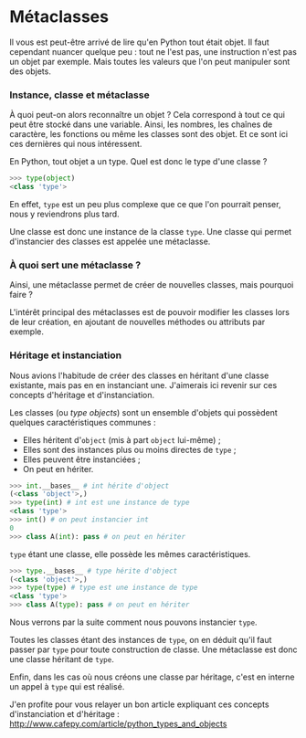 # Métaclasses

Il vous est peut-être arrivé de lire qu'en Python tout était objet. Il faut cependant nuancer quelque peu : tout ne l'est pas, une instruction n'est pas un objet par exemple. Mais toutes les valeurs que l'on peut manipuler sont des objets.

### Instance, classe et métaclasse

À quoi peut-on alors reconnaître un objet ? Cela correspond à tout ce qui peut être stocké dans une variable. Ainsi, les nombres, les chaînes de caractère, les fonctions ou même les classes sont des objet. Et ce sont ici ces dernières qui nous intéressent.

En Python, tout objet a un type. Quel est donc le type d'une classe ?

```python
>>> type(object)
<class 'type'>
```

En effet, `type` est un peu plus complexe que ce que l'on pourrait penser, nous y reviendrons plus tard.

Une classe est donc une instance de la classe `type`. Une classe qui permet d'instancier des classes est appelée une métaclasse.


### À quoi sert une métaclasse ?

Ainsi, une métaclasse permet de créer de nouvelles classes, mais pourquoi faire ?

L'intérêt principal des métaclasses est de pouvoir modifier les classes lors de leur création, en ajoutant de nouvelles méthodes ou attributs par exemple.


### Héritage et instanciation

Nous avions l'habitude de créer des classes en héritant d'une classe existante, mais pas en en instanciant une.
J'aimerais ici revenir sur ces concepts d'héritage et d'instanciation.

Les classes (ou *type objects*) sont un ensemble d'objets qui possèdent quelques caractéristiques communes :

- Elles héritent d'`object` (mis à part `object` lui-même) ;
- Elles sont des instances plus ou moins directes de `type` ;
- Elles peuvent être instanciées ;
- On peut en hériter.

```python
>>> int.__bases__ # int hérite d'object
(<class 'object'>,)
>>> type(int) # int est une instance de type
<class 'type'>
>>> int() # on peut instancier int
0
>>> class A(int): pass # on peut en hériter
```

`type` étant une classe, elle possède les mêmes caractéristiques.

```python
>>> type.__bases__ # type hérite d'object
(<class 'object'>,)
>>> type(type) # type est une instance de type
<class 'type'>
>>> class A(type): pass # on peut en hériter
```

Nous verrons par la suite comment nous pouvons instancier `type`.

Toutes les classes étant des instances de `type`, on en déduit qu'il faut passer par `type` pour toute construction de classe.
Une métaclasse est donc une classe héritant de `type`.

Enfin, dans les cas où nous créons une classe par héritage, c'est en interne un appel à `type` qui est réalisé.

J'en profite pour vous relayer un bon article expliquant ces concepts d'instanciation et d'héritage :
<http://www.cafepy.com/article/python_types_and_objects>
